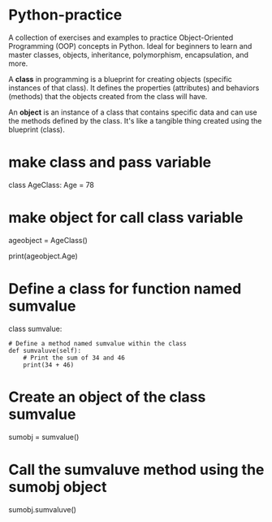 # Python-practice
A collection of exercises and examples to practice Object-Oriented Programming (OOP) concepts in Python. Ideal for beginners to learn and master classes, objects, inheritance, polymorphism, encapsulation, and more.

A **class** in programming is a blueprint for creating objects (specific instances of that class). It defines the properties (attributes) and behaviors (methods) that the objects created from the class will have.


An **object** is an instance of a class that contains specific data and can use the methods defined by the class.
It's like a tangible thing created using the blueprint (class).

# make class and pass variable 
class AgeClass:
      Age = 78
      
# make object for call class variable

ageobject = AgeClass()

print(ageobject.Age)

# Define a class for function named sumvalue 
class sumvalue:
    
    # Define a method named sumvalue within the class
    def sumvaluve(self):
        # Print the sum of 34 and 46
        print(34 + 46)

# Create an object of the class sumvalue
sumobj = sumvalue()

# Call the sumvaluve method using the sumobj object
sumobj.sumvaluve()



